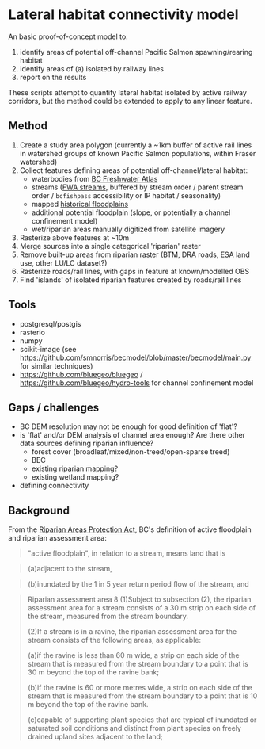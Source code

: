 # Lateral habitat connectivity model

An basic proof-of-concept model to:

1. identify areas of potential off-channel Pacific Salmon spawning/rearing habitat
2. identify areas of (a) isolated by railway lines
3. report on the results

These scripts attempt to quantify lateral habitat isolated by active railway corridors, but the method could be extended to apply to any linear feature.


## Method

1. Create a study area polygon  (currently a ~1km buffer of active rail lines in watershed groups of known Pacific Salmon populations, within Fraser watershed)
2. Collect features defining areas of potential off-channel/lateral habitat:
    - waterbodies from [BC Freshwater Atlas](https://github.com/smnorris/fwapg)
    - streams ([FWA streams](https://github.com/smnorris/fwapg), buffered by stream order / parent stream order / `bcfishpass` accessibility or IP habitat / seasonality)
    - mapped [historical floodplains](https://catalogue.data.gov.bc.ca/dataset/mapped-floodplains-in-bc-historical)
    - additional potential floodplain (slope, or potentially a channel confinement model)
    - wet/riparian areas manually digitized from satellite imagery
3. Rasterize above features at ~10m
4. Merge sources into a single categorical 'riparian' raster
5. Remove built-up areas from riparian raster (BTM, DRA roads, ESA land use, other LU/LC dataset?)
6. Rasterize roads/rail lines, with gaps in feature at known/modelled OBS
7. Find 'islands' of isolated riparian features created by roads/rail lines


## Tools

- postgresql/postgis
- rasterio
- numpy
- scikit-image (see https://github.com/smnorris/becmodel/blob/master/becmodel/main.py for similar techniques)
- https://github.com/bluegeo/bluegeo / https://github.com/bluegeo/hydro-tools for channel confinement model


## Gaps / challenges

- BC DEM resolution may not be enough for good definition of 'flat'?
- is 'flat' and/or DEM analysis of channel area enough? Are there other data sources defining riparian influence?
    + forest cover (broadleaf/mixed/non-treed/open-sparse treed)
    + BEC
    + existing riparian mapping?
    + existing wetland mapping?
- defining connectivity


## Background

From the [Riparian Areas Protection Act](https://www.canlii.org/en/bc/laws/regu/bc-reg-178-2019/latest/bc-reg-178-2019.html), BC's definition of active floodplain and riparian assessment area:


>"active floodplain", in relation to a stream, means land that is

>(a)adjacent to the stream,

>(b)inundated by the 1 in 5 year return period flow of the stream, and

>Riparian assessment area
>8   (1)Subject to subsection (2), the riparian assessment area for a stream consists
>of a 30 m strip on each side of the stream, measured from the stream boundary.
>
>(2)If a stream is in a ravine, the riparian assessment area for the stream consists
>of the following areas, as applicable:
>
>(a)if the ravine is less than 60 m wide, a strip on each side of the stream that
>is measured from the stream boundary to a point that is 30 m beyond the top of the
>ravine bank;
>
>(b)if the ravine is 60 or more metres wide, a strip on each side of the stream that
>is measured from the stream boundary to a point that is 10 m beyond the top of the
>ravine bank.
>
>(c)capable of supporting plant species that are typical of inundated or saturated
>soil conditions and distinct from plant species on freely drained upland sites adjacent
>to the land;

